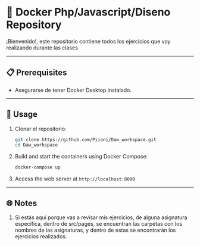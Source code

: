 # 🐳 Docker Php/Javascript/Diseno Repository

¡Bienvenido!, este repositorio contiene todos los ejercicios que voy realizando durante las clases

---

## 📋 Prerequisites

- Asegurarse de tener Docker Desktop instalado.

---

## 🚀 Usage

1. Clonar el repositorio:
   ```bash
   git clone https://github.com/Piioni/Daw_workspace.git
   cd Daw_workspace
    ```

2. Build and start the containers using Docker Compose:
   ```bash
   docker-compose up
   ```
3. Access the web server at `http://localhost:8080`

---

## 🌐 Notes

1. Si estás aquí porque vas a revisar mis ejercicios, de alguna asignatura específica, dentro de src/pages, se
   encuentran las carpetas con los nombres de las asignaturas, y dentro de estas se encontrarán los ejercicios
   realizados.








